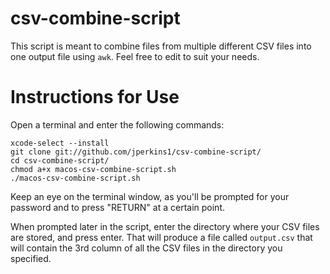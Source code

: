 # csv-combine-script

This script is meant to combine files from multiple different CSV files into one output file using `awk`. Feel free to edit to suit your needs. 

# Instructions for Use

Open a terminal and enter the following commands:

```
xcode-select --install
git clone git://github.com/jperkins1/csv-combine-script/
cd csv-combine-script/
chmod a+x macos-csv-combine-script.sh
./macos-csv-combine-script.sh
```

Keep an eye on the terminal window, as you'll be prompted for your password and to press "RETURN" at a certain point. 

When prompted later in the script, enter the directory where your CSV files are stored, and press enter. That will produce a file called `output.csv` that will contain the 3rd column of all the CSV files in the directory you specified.
